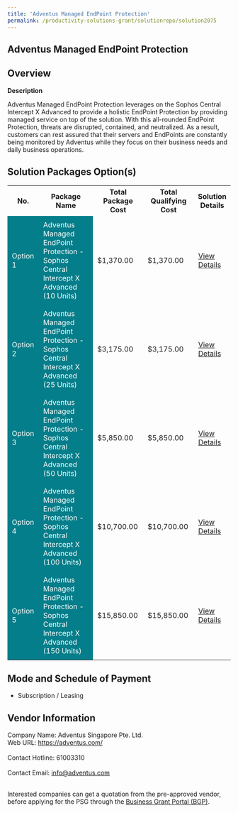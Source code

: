 ```yaml
---
title: 'Adventus Managed EndPoint Protection'
permalink: /productivity-solutions-grant/solutionrepo/solution2075
---
```


## Adventus Managed EndPoint Protection

## Overview

**Description**

Adventus Managed EndPoint Protection leverages on the Sophos Central Intercept X Advanced to provide a holistic EndPoint Protection by providing managed service on top of the solution.
With this all-rounded EndPoint Protection, threats are disrupted, contained, and neutralized. As a result, customers can rest assured that their servers and EndPoints are constantly being monitored by Adventus while they focus on their business needs and daily business operations.

## Solution Packages Option(s)

<table>
<tr>
<th><b>No.</b></th>
<th><b>Package Name</b></th>
<th><b>Total Package Cost</b></th>
<th><b>Total Qualifying Cost</b></th>
<th><b>Solution Details</b></th>
</tr>
<tr>
<td style='padding: 10px; background-color: #037E8A; color: #FFFFFF;'>Option 1</td>
<td style='padding: 10px; background-color: #037E8A; color: #FFFFFF;'>Adventus Managed EndPoint Protection - Sophos Central Intercept X Advanced (10 Units)</td>
<td style='padding: 10px;'>$1,370.00</td>
<td style='padding: 10px;'>$1,370.00</td>
<td style='padding: 10px;'><a href='/images/psg/Adventus20200491_Desensitised_Annex_3(002).pdf_Part_1.pdf' target='_blank'>View Details</a></td>
</tr>
<tr>
<td style='padding: 10px; background-color: #037E8A; color: #FFFFFF;'>Option 2</td>
<td style='padding: 10px; background-color: #037E8A; color: #FFFFFF;'>Adventus Managed EndPoint Protection - Sophos Central Intercept X Advanced (25 Units)</td>
<td style='padding: 10px;'>$3,175.00</td>
<td style='padding: 10px;'>$3,175.00</td>
<td style='padding: 10px;'><a href='/images/psg/Adventus20200491_Desensitised_Annex_3(002).pdf_Part_2.pdf' target='_blank'>View Details</a></td>
</tr>
<tr>
<td style='padding: 10px; background-color: #037E8A; color: #FFFFFF;'>Option 3</td>
<td style='padding: 10px; background-color: #037E8A; color: #FFFFFF;'>Adventus Managed EndPoint Protection - Sophos Central Intercept X Advanced (50 Units)</td>
<td style='padding: 10px;'>$5,850.00</td>
<td style='padding: 10px;'>$5,850.00</td>
<td style='padding: 10px;'><a href='/images/psg/Adventus20200491_Desensitised_Annex_3(002).pdf_Part_3.pdf' target='_blank'>View Details</a></td>
</tr>
<tr>
<td style='padding: 10px; background-color: #037E8A; color: #FFFFFF;'>Option 4</td>
<td style='padding: 10px; background-color: #037E8A; color: #FFFFFF;'>Adventus Managed EndPoint Protection - Sophos Central Intercept X Advanced (100 Units)</td>
<td style='padding: 10px;'>$10,700.00</td>
<td style='padding: 10px;'>$10,700.00</td>
<td style='padding: 10px;'><a href='/images/psg/Adventus20200491_Desensitised_Annex_3(002).pdf_Part_4.pdf' target='_blank'>View Details</a></td>
</tr>
<tr>
<td style='padding: 10px; background-color: #037E8A; color: #FFFFFF;'>Option 5</td>
<td style='padding: 10px; background-color: #037E8A; color: #FFFFFF;'>Adventus Managed EndPoint Protection - Sophos Central Intercept X Advanced (150 Units)</td>
<td style='padding: 10px;'>$15,850.00</td>
<td style='padding: 10px;'>$15,850.00</td>
<td style='padding: 10px;'><a href='/images/psg/Adventus20200491_Desensitised_Annex_3(002).pdf_Part_5.pdf' target='_blank'>View Details</a></td>
</tr>
</table>

## Mode and Schedule of Payment

 - Subscription / Leasing

## Vendor Information

 Company Name: Adventus Singapore Pte. Ltd.<br>Web URL: https://adventus.com/ <br><br>Contact Hotline: 61003310 <br><br>Contact Email: info@adventus.com<br><br>

Interested companies can get a quotation from the pre-approved vendor, before applying for the PSG through the <a href='https://www.businessgrants.gov.sg/' target='_blank' rel='noopener'>Business Grant Portal (BGP)</a>.

<script src="/jquery/resize-tables.js"></script>
